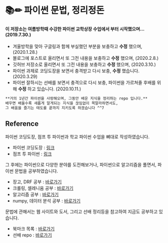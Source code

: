 # 📚✏ 파이썬 문법, 정리정돈

#### 이 저장소는 여름방학때 수강한 파이썬 교학상장 수업에서 부터 시작했으며... (2019.7.30.)

- 겨울방학을 맞아 구글링과 함께 부실했던 부분을 보충하고 **수정** 했으며, (2020.1.28.)
- 블로그에 포스트로 올리면서 또 그전 내용을 보충하고 **수정** 했으며, (2020.2.8.)
- 깃허브 저장소로 올리면서 또 그전 내용을 보충하고 **수정** 했으며, (2020.3.10.)
- 파이썬 과제로 코딩도장을 보면서 충격받고 다시 보충, **수정** 했습니다. (2020.3.29)
- 파이썬 잘하시는 선배를 보면서 충격으로 다시 보충, 파이썬을 가르쳐줄 후배를 위해 **수정** 하고 있습니다. (2020.10.11.)

```markdown
**거의 1년간 파이썬을 사랑해오며, 그동안 배운 지식을 정리하는 repo 입니다.**     
배우면 배울수록 새롭게 알게되는 지식을 끊임없이 목말라하면서도,   
그 배움을 즐기는 태도를 끝까지 지키도록 하겠습니다 ^^7
```

## Reference

파이썬 코딩도장, 점프 투 파이썬과 학교 파이썬 수업을 뼈대로 작성하였습니다.

- 파이썬 코딩도장 : [링크](https://dojang.io/course/view.php?id=7)
- 점프 투 파이썬 : [링크](https://wikidocs.net/book/1)

그 후에는 파이썬으로 다양한 분야를 도전해보거나, 파이썬으로 알고리즘을 풀면서, 파이썬 문법을 공부하였습니다.

- 장고, DRF 공부 : [바로가기](https://github.com/Kimdonghyeon7645/django-girls_study_with_Ask-company)
- 크롤링, 셀레니움 공부 : [바로가기](https://github.com/Kimdonghyeon7645/python_crawling_study)
- 알고리즘 공부 : [바로가기](https://github.com/Kimdonghyeon7645/Problem-Solving)
- numpy, 데이터 분석 공부 : [바로가기](https://github.com/Kimdonghyeon7645/Python-Data-Analysis)

문법에 관해서는 웹 사이트와 도서, 그리고 선배 정리등을 참고하여 지금도 공부하고 있습니다.

- 북마크 목록 : [바로가기](https://github.com/Kimdonghyeon7645/Python_Summary/tree/master/bookmark_list.md)
- 선배 repo : [바로가기](https://github.com/JoMingyu/--Awesome-Python--)


